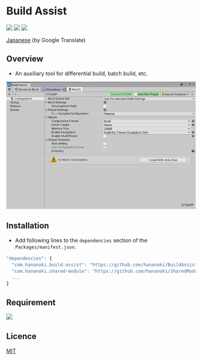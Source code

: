 # Build Assist

![](https://img.shields.io/badge/dynamic/json.svg?uri=https://raw.githubusercontent.com/hananoki/BuildAssist/master/package.json&label=&query=$.version&prefix=v)
![](https://img.shields.io/badge/unity-2018.3%20or%20later-3BAF75.svg)
![](https://img.shields.io/badge/license-MIT-informational.svg)

[Japanese](https://translate.google.com/translate?sl=en&tl=ja&u=https://github.com/hananoki/BuildAssist) (by Google Translate)

## Overview
- An auxiliary tool for differential build, batch build, etc.

![](Documentation~/Preview.png)

## Installation
- Add following lines to the `dependencies` section of the `Packages/manifest.json`.
```js
"dependencies": {
  "com.hananoki.build-assist": "https://github.com/hananoki/BuildAssist.git",
  "com.hananoki.shared-module": "https://github.com/hananoki/SharedModule.git",
  ...
}
```

## Requirement
[![](https://img.shields.io/badge/SharedModule-v1.7.4%20or%20later-blue.svg)](https://github.com/hananoki/SharedModule)

## Licence

[MIT](https://github.com/hananoki/BuildAssist/blob/master/LICENSE.md)